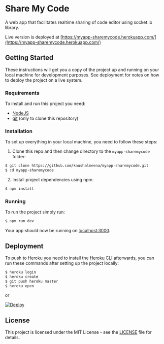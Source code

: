 # Share My Code

A web app that facilitates realtime sharing of code editor using socket.io library.

Live version is deployed at [https://myapp-sharemycode.herokuapp.com/](https://myapp-sharemycode.herokuapp.com/)

## Getting Started

These instructions will get you a copy of the project up and running on your local machine for development purposes. See deployment for notes on how to deploy the project on a live system.

### Requirements

To install and run this project you need:

- [NodeJS](https://nodejs.org/ "NodeJS")
- [git](https://git-scm.com/downloads "git") (only to clone this repository)

### Installation

To set up everything in your local machine, you need to follow these steps:

1. Clone this repo and then change directory to the `myapp-sharemycode` folder:

```bash
$ git clone https://github.com/kaushalmeena/myapp-sharemycode.git
$ cd myapp-sharemycode
```

2. Install project dependencies using npm:

```bash
$ npm install
```

### Running

To run the project simply run:

```bash
$ npm run dev
```

Your app should now be running on [localhost:3000](http://localhost:3000/).

## Deployment

To push to Heroku you need to install the [Heroku CLI](https://devcenter.heroku.com/articles/heroku-cli) afterwards, you can run these commands after setting up the project locally:

```bash
$ heroku login
$ heroku create
$ git push heroku master
$ heroku open
```

or

[![Deploy](https://www.herokucdn.com/deploy/button.svg)](https://heroku.com/deploy)

## License

This project is licensed under the MIT License - see the [LICENSE](LICENSE) file for details.
